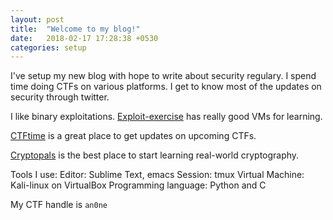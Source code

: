 ```yaml
---
layout: post
title:  "Welcome to my blog!"
date:   2018-02-17 17:28:38 +0530
categories: setup
---
```


I've setup my new blog with hope to write about security regulary. I spend time doing CTFs on various platforms. I get to know most of the updates on security through twitter.

I like binary exploitations. [Exploit-exercise](http://exploit-exercises.com/) has really good VMs for learning.

[CTFtime](http://ctftime.org/) is a great place to get updates on upcoming CTFs.

[Cryptopals](http://cryptopals.com/) is the best place to start learning real-world cryptography.

Tools I use:
Editor: Sublime Text, emacs
Session: tmux
Virtual Machine: Kali-linux on VirtualBox
Programming language: Python and C 

My CTF handle is ```an0ne```